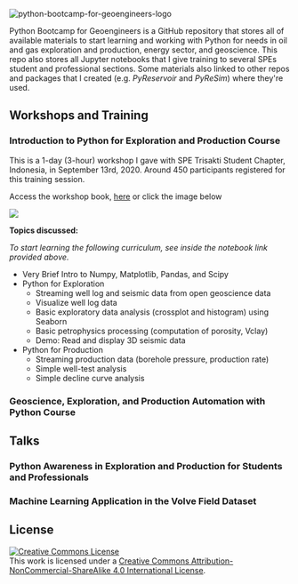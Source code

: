 ![python-bootcamp-for-geoengineers-logo](https://user-images.githubusercontent.com/51282928/83759266-80d8f580-a69d-11ea-9149-9c2eed8b025f.png)

Python Bootcamp for Geoengineers is a GitHub repository that stores all of available materials to start learning and working with Python for needs in oil and gas exploration and production, energy sector, and geoscience. This repo also stores all Jupyter notebooks that I give training to several SPEs student and professional sections. Some materials also linked to other repos and packages that I created (e.g. *PyReservoir* and *PyReSim*) where they're used.

## Workshops and Training

### Introduction to Python for Exploration and Production Course

This is a 1-day (3-hour) workshop I gave with SPE Trisakti Student Chapter, Indonesia, in September 13rd, 2020. Around 450 participants registered for this training session. 

Access the workshop book, [here](https://colab.research.google.com/drive/1NKjTuP16JeX8a1lvS2bRaqSCEnhGzFZD?usp=sharing) or click the image below

[<img src="https://user-images.githubusercontent.com/51282928/91654109-81343180-ead0-11ea-898d-4c43c199fa14.png">](https://colab.research.google.com/drive/1NKjTuP16JeX8a1lvS2bRaqSCEnhGzFZD?usp=sharing)

**Topics discussed:**

*To start learning the following curriculum, see inside the notebook link provided above.* 

* Very Brief Intro to Numpy, Matplotlib, Pandas, and Scipy
* Python for Exploration
  * Streaming well log and seismic data from open geoscience data
  * Visualize well log data
  * Basic exploratory data analysis (crossplot and histogram) using Seaborn
  * Basic petrophysics processing (computation of porosity, Vclay)
  * Demo: Read and display 3D seismic data
* Python for Production
  * Streaming production data (borehole pressure, production rate)
  * Simple well-test analysis
  * Simple decline curve analysis

### Geoscience, Exploration, and Production Automation with Python Course

## Talks

### Python Awareness in Exploration and Production for Students and Professionals

### Machine Learning Application in the Volve Field Dataset

## License

<a rel="license" href="http://creativecommons.org/licenses/by-nc-sa/4.0/"><img alt="Creative Commons License" style="border-width:0" src="https://i.creativecommons.org/l/by-nc-sa/4.0/88x31.png" /></a><br />This work is licensed under a <a rel="license" href="http://creativecommons.org/licenses/by-nc-sa/4.0/">Creative Commons Attribution-NonCommercial-ShareAlike 4.0 International License</a>.

<!--
**yohanesnuwara/yohanesnuwara** is a ✨ _special_ ✨ repository because its `README.md` (this file) appears on your GitHub profile.

**Python Bootcamp for Geoengineers** was created in June 2020, seeing lots of geoengineers and geoscientists are interested to start programming in Python. This Bootcamp is structured into **4 Courses** and **1 Demo Room** (so far), each of the courses contains several modules that can be accessed using **Google Colab**, a web-cloud Python IDE. 

It is always recommended to start with the first 2 courses (**Intro to Python I and II**). Then, you could choose either to take the **Python Course for Oil and Gas** (ideal for geoengineers, such as petroleum engineers or reservoir engineers) or to take the **Python Course for Geoscience** (ideal for geoscientists, such as geologists or geophysicists). 

At the end of each course, there is a dummy **Exam** to test how far you already master each course!

Enjoy!


## Intro to Python I (Absolute Beginner)

1. Intro to Google Colab
2. [Intro to Numpy](https://colab.research.google.com/drive/1C2RCLJCQcyjw3pdfjWpQgOwCQWvHbqJs?usp=sharing)
3. Intro to Visualization with Matplotlib
4. Intro to Data with Pandas
5. Exam

## Intro to Python II (Next Level)

5. Intro to Scientific Computing with Scipy
6. Intro to Exploratory Data Analysis with Seaborn
7. Exam

## Python Course for Oil and Gas

1. Exploring Production Data with Pandas
2. Plotting Production with Matplotlib
3. Decline Curve Analysis with Scipy
4. Volumetric Calculation in Python
5. Exam

## Python Course for Geoscience

1. Accesing Open Geoscience Data
2. Well-log Data Processing and Petrophysics
3. Exploring Seismic Data
4. Exam
